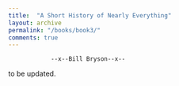 ```yaml
---
title:  "A Short History of Nearly Everything"
layout: archive
permalink: "/books/book3/"
comments: true
---
```


                --x--Bill Bryson--x--

to be updated.
